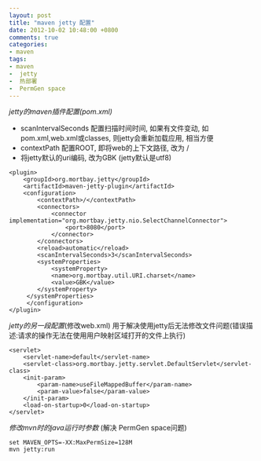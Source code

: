 ```yaml
---
layout: post
title: "maven jetty 配置"
date: 2012-10-02 10:48:00 +0800
comments: true
categories:
- maven
tags:
- maven
-  jetty
-  热部署
-  PermGen space
---
```


*jetty的maven插件配置(pom.xml)*


*  scanIntervalSeconds 配置扫描时间时间, 如果有文件变动, 如pom.xml,web.xml或classes, 则jetty会重新加载应用, 相当方便
*  contextPath 配置ROOT, 即将web的上下文路径, 改为 /
*  将jetty默认的uri编码, 改为GBK   (jetty默认是utf8)

```
<plugin> 
    <groupId>org.mortbay.jetty</groupId> 
    <artifactId>maven-jetty-plugin</artifactId>
    <configuration>    
        <contextPath>/</contextPath>    
        <connectors>    
            <connector implementation="org.mortbay.jetty.nio.SelectChannelConnector">
                <port>8080</port>    
            </connector>    
        </connectors>    
        <reload>automatic</reload>  
        <scanIntervalSeconds>3</scanIntervalSeconds>
        <systemProperties>
            <systemProperty>
	        <name>org.mortbay.util.URI.charset</name>
	        <value>GBK</value>
	    </systemProperty>
	 </systemProperties>
     </configuration> 
</plugin>
```


*jetty的另一段配置*(修改web.xml)
用于解决使用jetty后无法修改文件问题(错误描述:请求的操作无法在使用用户映射区域打开的文件上执行)
```
<servlet>
    <servlet-name>default</servlet-name>
    <servlet-class>org.mortbay.jetty.servlet.DefaultServlet</servlet-class>
    <init-param>
        <param-name>useFileMappedBuffer</param-name>
        <param-value>false</param-value>
    </init-param>
    <load-on-startup>0</load-on-startup>
</servlet>
```


*修改mvn时的java运行时参数* (解决 PermGen space问题)
```
set MAVEN_OPTS=-XX:MaxPermSize=128M
mvn jetty:run
```




